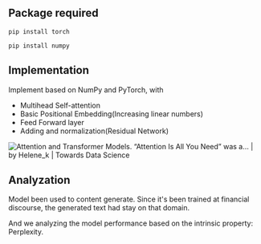 ## Package required

```
pip install torch

pip install numpy
```



## Implementation

Implement based on NumPy and PyTorch, with

- Multihead Self-attention
- Basic Positional Embedding(Increasing linear numbers)
- Feed Forward layer
- Adding and normalization(Residual Network)

![Attention and Transformer Models. “Attention Is All You Need” was a… | by  Helene_k | Towards Data Science](https://miro.medium.com/v2/resize:fit:1234/1*43lgCTyM5cTTABjC2VEHdA.png)

## Analyzation

Model been used to content generate. Since it's been trained at financial discourse, the generated text had stay on that domain.

And we analyzing the model performance based on the intrinsic property: Perplexity. 